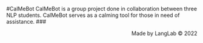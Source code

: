 #CalMeBot
CalMeBot is a group project done in collaboration between three NLP students. 
CalMeBot serves as a calming tool for those in need of assistance.
###<div style="text-align: right">Made by LangLab &copy; 2022</div>
